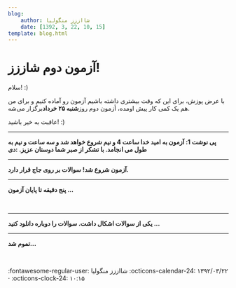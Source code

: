 ```yaml
---
blog:
    author: شااززز منگولیا
    date: [1392, 3, 22, 10, 15]
template: blog.html
---
```

# آزمون دوم شاززز!

<div class="cnt">
سلام! :)<p></p>
<p>با عرض پوزش، برای این که وقت بیشتری داشته باشیم آزمون رو آماده کنیم و برای من هم یک کمی کار پیش اومده، أزمون دوم روز<strong>شنبه ۲۵ خرداد</strong>برگزار می‌شه.</p>
<p>عاقبت به خیر باشید! :)</p>
<hr/>
<p><strong>پی نوشت 1: آزمون به امید خدا ساعت 4 و نیم شروع خواهد شد و سه ساعت و نیم به طول می انجامد. با تشکر از صبر شما دوستان عزیز. :دی</strong></p>
<hr/>
<p><strong>آزمون شروع شد! سوالات بر روی جاج قرار دارد.</strong></p>
<hr/>
<strong>پنج دقیقه تا پایان آزمون ...</strong><p><strong><br/></strong></p>
<hr/>
<p><strong>یکی از سوالات اشکال داشت. سوالات را دوباره دانلود کنید ...</strong></p>
<hr/>
<strong>تموم شد...</strong><p><strong><br/></strong></p>
</div>

<div class="blog-info" markdown>
<span class="blog-author">
:fontawesome-regular-user: شااززز منگولیا
</span>
<span class="blog-date">
:octicons-calendar-24: ۱۳۹۲/۰۳/۲۲ · :octicons-clock-24: ۱۰:۱۵
</span>
</div>

